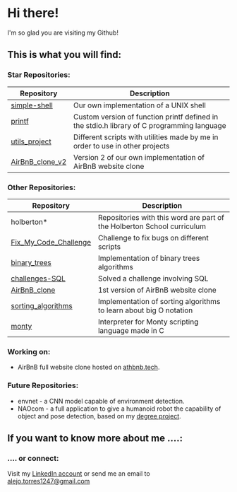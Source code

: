 # Hi there!

I'm so glad you are visiting my Github!

## This is what you will find:

### Star Repositories:

| Repository | Description |
|------------|-------------|
| [simple-shell](https://github.com/torres1-23/simple_shell) | Our own implementation of a UNIX shell |
| [printf](https://github.com/torres1-23/printf) | Custom version of function printf defined in the stdio.h library of C programming language |
| [utils_project](https://github.com/torres1-23/utils_project) | Different scripts with utilities made by me in order to use in other projects |
[AirBnB_clone_v2](https://github.com/torres1-23/AirBnB_clone_v2) | Version 2 of our own implementation of AirBnB website clone |

### Other Repositories:

| Repository | Description |
|------------|-------------|
| holberton* | Repositories with this word are part of the Holberton School curriculum |
| [Fix_My_Code_Challenge](https://github.com/torres1-23/Fix_My_Code_Challenge/tree/master/0x00-challenge) | Challenge to fix bugs on different scripts |
| [binary_trees](https://github.com/torres1-23/binary_trees) | Implementation of binary trees algorithms |
| [challenges-SQL](https://github.com/torres1-23/challenges-SQL) | Solved a challenge involving SQL |
| [AirBnB_clone](https://github.com/torres1-23/AirBnB_clone) | 1st version of AirBnB website clone |
| [sorting_algorithms](https://github.com/torres1-23/sorting_algorithms) | Implementation of sorting algorithms to learn about big O notation |
| [monty](https://github.com/torres1-23/monty) | Interpreter for Monty scripting language made in C |

### Working on:

* AirBnB full website clone hosted on [athbnb.tech](https://www.athbnb.tech/).

### Future Repositories:

* envnet - a CNN model capable of environment detection.
* NAOcom - a full application to give a humanoid robot the capability of object and pose detection, based on my [degree project](https://red.uao.edu.co/handle/10614/10162).

## If you want to know more about me ....:

### .... or connect:

Visit my [LinkedIn account](https://www.linkedin.com/in/alejo-torres-amortegui/) or send me an email to alejo.torres1247@gmail.com
